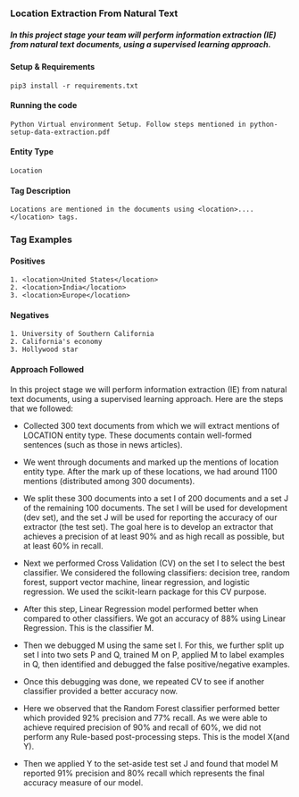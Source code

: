 ### Location Extraction From Natural Text

##### In this project stage your team will perform information extraction (IE) from natural text documents, using a supervised learning approach.

#### Setup & Requirements
```shell
pip3 install -r requirements.txt
```

#### Running the code
```shell
Python Virtual environment Setup. Follow steps mentioned in python-setup-data-extraction.pdf
```

#### Entity Type
```
Location
```

#### Tag Description
```
Locations are mentioned in the documents using <location>....</location> tags.
```

### Tag Examples

#### Positives
```
1. <location>United States</location>
2. <location>India</location>
3. <location>Europe</location>
```
#### Negatives
```
1. University of Southern California
2. California's economy
3. Hollywood star
```

#### Approach Followed

In this project stage we will perform information extraction (IE) from natural text documents, using a supervised learning approach. Here are the steps that we followed: 

*	Collected 300 text documents from which we will extract mentions of LOCATION entity type. These documents contain well-formed sentences (such as those in news articles). 

*	We went through documents and marked up the mentions of location entity type. After the mark up of these locations, we had around 1100 mentions (distributed among 300 documents).

*	We split these 300 documents into a set I of 200 documents and a set J of the remaining 100 documents. The set I will be used for development (dev set), and the set J will be used for reporting the accuracy of our extractor (the test set). The goal here is to develop an extractor that achieves a precision of at least 90% and as high recall as possible, but at least 60% in recall. 

*	Next we performed Cross Validation (CV) on the set I to select the best classifier. We considered the following classifiers: decision tree, random forest, support vector machine, linear regression, and logistic regression. We used the scikit-learn package for this CV purpose. 

*	After this step, Linear Regression model performed better when compared to other classifiers. We got an accuracy of 88% using Linear Regression. This is the classifier M.

*	Then we debugged M using the same set I.  For this, we further split up set I into two sets P and Q, trained M on P, applied M to label examples in Q, then identified and debugged the false positive/negative examples.

*	Once this debugging was done, we repeated CV to see if another classifier provided a better accuracy now.

*	Here we observed that the Random Forest classifier performed better which provided 92% precision and 77% recall. As we were able to achieve required precision of 90% and recall of 60%, we did not perform any Rule-based post-processing steps. This is the model X(and Y).

*	Then we applied Y to the set-aside test set J and found that model M reported 91% precision and 80% recall which represents the final accuracy measure of our model.


